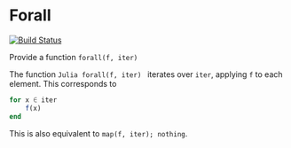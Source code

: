 # Forall

[![Build Status](https://travis-ci.org/eschnett/Forall.jl.svg?branch=master)](https://travis-ci.org/eschnett/Forall.jl)

Provide a function `forall(f, iter)`

The function ```Julia forall(f, iter) ``` iterates over `iter`,
applying `f` to each element. This corresponds to
```Julia
for x ∈ iter
    f(x)
end
```
This is also equivalent to `map(f, iter); nothing`.
